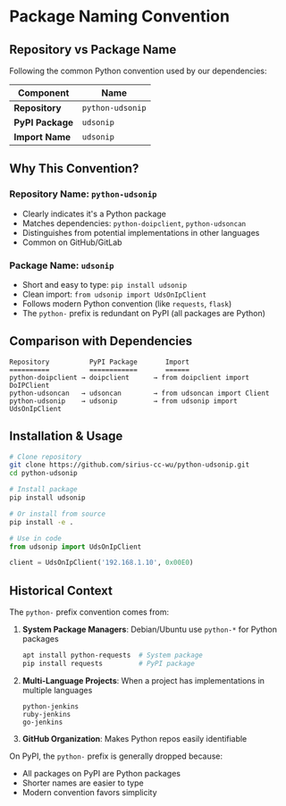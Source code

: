 # Package Naming Convention

## Repository vs Package Name

Following the common Python convention used by our dependencies:

| Component | Name |
|-----------|------|
| **Repository** | `python-udsonip` |
| **PyPI Package** | `udsonip` |
| **Import Name** | `udsonip` |

## Why This Convention?

### Repository Name: `python-udsonip`
- Clearly indicates it's a Python package
- Matches dependencies: `python-doipclient`, `python-udsoncan`
- Distinguishes from potential implementations in other languages
- Common on GitHub/GitLab

### Package Name: `udsonip`
- Short and easy to type: `pip install udsonip`
- Clean import: `from udsonip import UdsOnIpClient`
- Follows modern Python convention (like `requests`, `flask`)
- The `python-` prefix is redundant on PyPI (all packages are Python)

## Comparison with Dependencies

```
Repository          PyPI Package       Import
==========          ============       ======
python-doipclient → doipclient      → from doipclient import DoIPClient
python-udsoncan   → udsoncan        → from udsoncan import Client
python-udsonip    → udsonip         → from udsonip import UdsOnIpClient
```

## Installation & Usage

```bash
# Clone repository
git clone https://github.com/sirius-cc-wu/python-udsonip.git
cd python-udsonip

# Install package
pip install udsonip

# Or install from source
pip install -e .
```

```python
# Use in code
from udsonip import UdsOnIpClient

client = UdsOnIpClient('192.168.1.10', 0x00E0)
```

## Historical Context

The `python-` prefix convention comes from:

1. **System Package Managers**: Debian/Ubuntu use `python-*` for Python packages
   ```bash
   apt install python-requests  # System package
   pip install requests         # PyPI package
   ```

2. **Multi-Language Projects**: When a project has implementations in multiple languages
   ```
   python-jenkins
   ruby-jenkins
   go-jenkins
   ```

3. **GitHub Organization**: Makes Python repos easily identifiable

On PyPI, the `python-` prefix is generally dropped because:
- All packages on PyPI are Python packages
- Shorter names are easier to type
- Modern convention favors simplicity